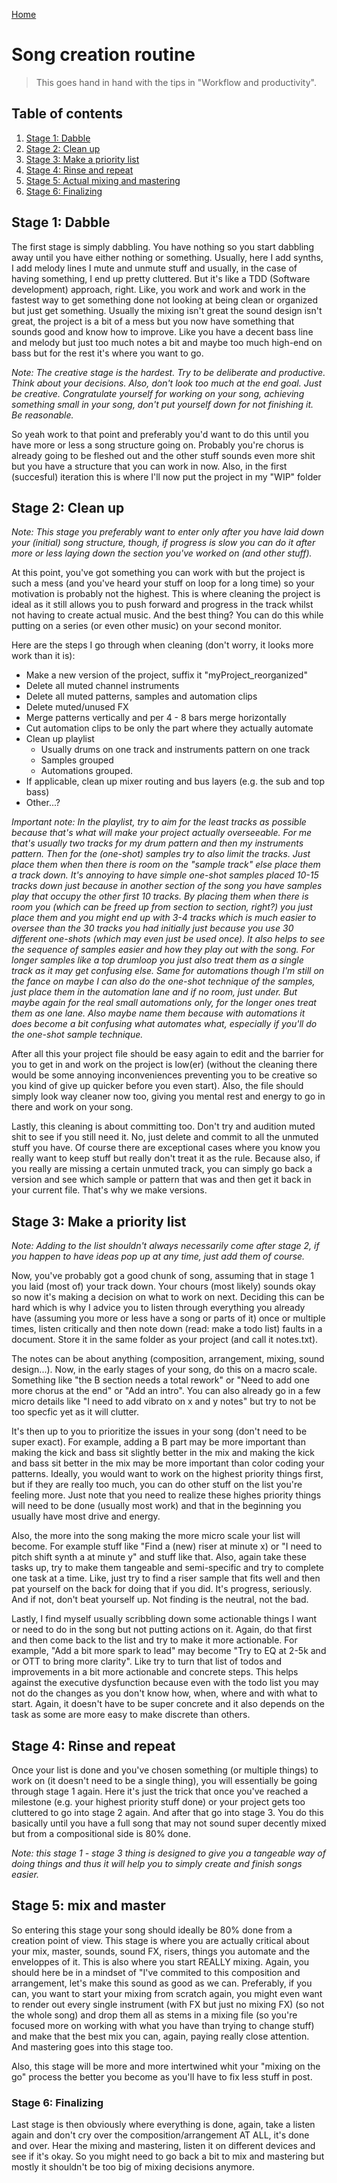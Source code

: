 [Home](index.md)

# Song creation routine
> This goes hand in hand with the tips in "Workflow and productivity".

## Table of contents
1. [Stage 1: Dabble](#stage-1-dabble)
2. [Stage 2: Clean up](#stage-2-clean-up)
3. [Stage 3: Make a priority list](#stage-3-make-a-priority-list)
4. [Stage 4: Rinse and repeat](#stage-4-rinse-and-repeat)
5. [Stage 5: Actual mixing and mastering](#stage-5-mix-and-master)
6. [Stage 6: Finalizing](#stage-6-finalize)

## Stage 1: Dabble
The first stage is simply dabbling. You have nothing so you start dabbling away until you have either nothing or something. Usually, here I add synths, I add melody lines I mute and unmute stuff and usually, in the case of having something, I end up pretty cluttered. But it's like a TDD (Software development) approach, right. Like, you work and work and work in the fastest way to get something done not looking at being clean or organized but just get something. Usually the mixing isn't great the sound design isn't great, the project is a bit of a mess but you now have something that sounds good and know how to improve. Like you have a decent bass line and melody but just too much notes a bit and maybe too much high-end on bass but for the rest it's where you want to go. 

*Note: The creative stage is the hardest. Try to be deliberate and productive. Think about your decisions. Also, don't look too much at the end goal. Just be creative. Congratulate yourself for working on your song, achieving something small in your song, don't put yourself down for not finishing it. Be reasonable.*

So yeah work to that point and preferably you'd want to do this until you have more or less a song structure going on. Probably you're chorus is already going to be fleshed out and the other stuff sounds even more shit but you have a structure that you can work in now. Also, in the first (succesful) iteration this is where I'll now put the project in my "WIP" folder

## Stage 2: Clean up
*Note: This stage you preferably want to enter only after you have laid down your (initial) song structure, though, if progress is slow you can do it after more or less laying down the section you've worked on (and other stuff).*

At this point, you've got something you can work with but the project is such a mess (and you've heard your stuff on loop for a long time) so your motivation is probably not the highest. This is where cleaning the project is ideal as it still allows you to push forward and progress in the track whilst not having to create actual music. And the best thing? You can do this while putting on a series (or even other music) on your second monitor.

Here are the steps I go through when cleaning (don't worry, it looks more work than it is):
- Make a new version of the project, suffix it "myProject_reorganized"
- Delete all muted channel instruments
- Delete all muted patterns, samples and automation clips
- Delete muted/unused FX
- Merge patterns vertically and per 4 - 8 bars merge horizontally
- Cut automation clips to be only the part where they actually automate
- Clean up playlist
  -  Usually drums on one track and instruments pattern on one track 
  -  Samples grouped
  -  Automations grouped.
- If applicable, clean up mixer routing and bus layers (e.g. the sub and top bass)
- Other...?

*Important note: In the playlist, try to aim for the least tracks as possible because that's what will make your project actually overseeable. For me that's usually two tracks for my drum pattern and then my instruments pattern. Then for the (one-shot) samples try to also limit the tracks. Just place them when then there is room on the "sample track" else place them a track down. It's annoying to have simple one-shot samples placed 10-15 tracks down just because in another section of the song you have samples play that occupy the other first 10 tracks. By placing them when there is room you (which can be freed up from section to section, right?) you just place them and you might end up with 3-4 tracks which is much easier to oversee than the 30 tracks you had initially just because you use 30 different one-shots (which may even just be used once). It also helps to see the sequence of samples easier and how they play out with the song. For longer samples like a top drumloop you just also treat them as a single track as it may get confusing else. Same for automations though I'm still on the fance on maybe I can also do the one-shot technique of the samples, just place them in the automation lane and if no room, just under. But maybe again for the real small automations only, for the longer ones treat them as one lane. Also maybe name them because with automations it does become a bit confusing what automates what, especially if you'll do the one-shot sample technique.*

After all this your project file should be easy again to edit and the barrier for you to get in and work on the project is low(er) (without the cleaning there would be some annoying inconveniences preventing you to be creative so you kind of give up quicker before you even start). Also, the file should simply look way cleaner now too, giving you mental rest and energy to go in there and work on your song.

Lastly, this cleaning is about committing too. Don't try and audition muted shit to see if you still need it. No, just delete and commit to all the unmuted stuff you have. Of course there are exceptional cases where you know you really want to keep stuff but really don't treat it as the rule. Because also, if you really are missing a certain unmuted track, you can simply go back a version and see which sample or pattern that was and then get it back in your current file. That's why we make versions.

## Stage 3: Make a priority list
*Note: Adding to the list shouldn't always necessarily come after stage 2, if you happen to have ideas pop up at any time, just add them of course.*

Now, you've probably got a good chunk of song, assuming that in stage 1 you laid (most of) your track down. Your chours (most likely) sounds okay so now it's making a decision on what to work on next. Deciding this can be hard which is why I advice you to listen through everything you already have (assuming you more or less have a song or parts of it) once or multiple times, listen critically and then note down (read: make a todo list) faults in a document. Store it in the same folder as your project (and call it notes.txt).

The notes can be about anything (composition, arrangement, mixing, sound design...). Now, in the early stages of your song, do this on a macro scale. Something like "the B section needs a total rework" or "Need to add one more chorus at the end" or "Add an intro". You can also already go in a few micro details like "I need to add vibrato on x and y notes" but try to not be too specfic yet as it will clutter.

It's then up to you to prioritize the issues in your song (don't need to be super exact). For example, adding a B part may be more important than making the kick and bass sit slightly better in the mix and making the kick and bass sit better in the mix may be more important than color coding your patterns. Ideally, you would want to work on the highest priority things first, but if they are really too much, you can do other stuff on the list you're feeling more. Just note that you need to realize these highes priority things will need to be done (usually most work) and that in the beginning you usually have most drive and energy.

Also, the more into the song making the more micro scale your list will become. For example stuff like "Find a (new) riser at minute x) or "I need to pitch shift synth a at minute y" and stuff like that. Also, again take these tasks up, try to make them tangeable and semi-specific and try to complete one task at a time. Like, just try to find a riser sample that fits well and then pat yourself on the back for doing that if you did. It's progress, seriously. And if not, don't beat yourself up. Not finding is the neutral, not the bad.

Lastly, I find myself usually scribbling down some actionable things I want or need to do in the song but not putting actions on it. Again, do that first and then come back to the list and try to make it more actionable. For example, "Add a bit more spark to lead" may become "Try to EQ at 2-5k and or OTT to bring more clarity". Like try to turn that list of todos and improvements in a bit more actionable and concrete steps. This helps against the executive dysfunction because even with the todo list you may not do the changes as you don't know how, when, where and with what to start. Again, it doesn't have to be super concrete and it also depends on the task as some are more easy to make discrete than others.

## Stage 4: Rinse and repeat
Once your list is done and you've chosen something (or multiple things) to work on (it doesn't need to be a single thing), you will essentially be going through stage 1 again. Here it's just the trick that once you've reached a milestone (e.g. your highest priority stuff done) or your project gets too cluttered to go into stage 2 again. And after that go into stage 3. You do this basically until you have a full song that may not sound super decently mixed but from a compositional side is 80% done.

*Note: this stage 1 - stage 3 thing is designed to give you a tangeable way of doing things and thus it will help you to simply create and finish songs easier.*

## Stage 5: mix and master
So entering this stage your song should ideally be 80% done from a creation point of view. This stage is where you are actually critical about your mix, master, sounds, sound FX, risers, things you automate and the enveloppes of it. This is also where you start REALLY mixing. Again, you should here be in a mindset of "I've commited to this composition and arrangement, let's make this sound as good as we can. Preferably, if you can, you want to start your mixing from scratch again, you might even want to render out every single instrument (with FX but just no mixing FX) (so not the whole song) and drop them all as stems in a mixing file (so you're focused more on working with what you have than trying to change stuff) and make that the best mix you can, again, paying really close attention. And mastering goes into this stage too.

Also, this stage will be more and more intertwined whit your "mixing on the go" process the better you become as you'll have to fix less stuff in post.

### Stage 6: Finalizing
Last stage is then obviously where everything is done, again, take a listen again and don't cry over the composition/arrangement AT ALL, it's done and over. Hear the mixing and mastering, listen it on different devices and see if it's okay. So you might need to go back a bit to mix and mastering but mostly it shouldn't be too big of mixing decisions anymore.
